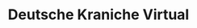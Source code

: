 ---
title: Deutsche Kraniche Virtual
welcome1: Goedendag
welcome2: Welkom
headline: De Deutsche Kraniche Virtual is de eerste virtuele luchtvaartmaatschappij die de activiteiten van de Lufthansa Group simuleert.
---